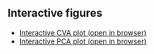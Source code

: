 ## Interactive figures
- [Interactive CVA plot (open in browser)](https://junfunggg.github.io/test/CVA_interactive.html)
- [Interactive PCA plot (open in browser)](https://junfunggg.github.io/test/PCA_interactive.html)
